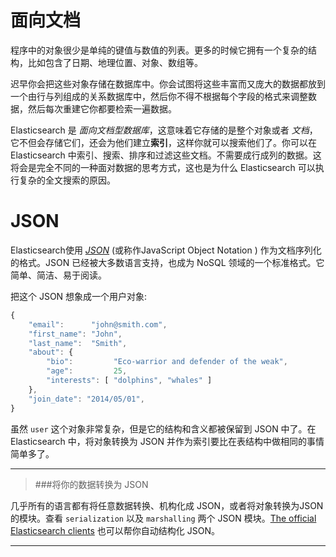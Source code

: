 # 面向文档

程序中的对象很少是单纯的键值与数值的列表。更多的时候它拥有一个复杂的结构，比如包含了日期、地理位置、对象、数组等。

迟早你会把这些对象存储在数据库中。你会试图将这些丰富而又庞大的数据都放到一个由行与列组成的关系数据库中，然后你不得不根据每个字段的格式来调整数据，然后每次重建它你都要检索一遍数据。

Elasticsearch 是 _面向文档型数据库_，这意味着它存储的是整个对象或者 _文档_，它不但会存储它们，还会为他们建立**索引**，这样你就可以搜索他们了。你可以在 Elasticsearch 中索引、搜索、排序和过滤这些文档。不需要成行成列的数据。这将会是完全不同的一种面对数据的思考方式，这也是为什么 Elasticsearch 可以执行复杂的全文搜索的原因。


# JSON

Elasticsearch使用 [_JSON_](http://baike.baidu.com/view/136475.htm?fr=aladdin) (或称作JavaScript
Object Notation ) 作为文档序列化的格式。JSON 已经被大多数语言支持，也成为 NoSQL 领域的一个标准格式。它简单、简洁、易于阅读。

把这个 JSON 想象成一个用户对象:

```js
{
    "email":      "john@smith.com",
    "first_name": "John",
    "last_name":  "Smith",
    "about": {
        "bio":         "Eco-warrior and defender of the weak",
        "age":         25,
        "interests": [ "dolphins", "whales" ]
    },
    "join_date": "2014/05/01",
}
```

虽然 `user` 这个对象非常复杂，但是它的结构和含义都被保留到 JSON 中了。在 Elasticsearch 中，将对象转换为 JSON 并作为索引要比在表结构中做相同的事情简单多了。

***
>###将你的数据转换为 JSON

几乎所有的语言都有将任意数据转换、机构化成 JSON，或者将对象转换为JSON的模块。查看 `serialization` 以及 `marshalling` 两个 JSON 模块。[The official Elasticsearch clients](http://www.elasticsearch.org/guide) 也可以帮你自动结构化 JSON。

***
